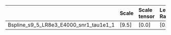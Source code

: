 |                                        | Scale   | Scale tensor   | Learning Rate   | Number of parameters   | Best PSNR           |
|:---------------------------------------|:--------|:---------------|:----------------|:-----------------------|:--------------------|
| Bspline_s9_5_LR8e3_E4000_snr1_tau1e1_1 | [9.5]   | [0.0]          | [0.008]         | [133123]               | [26.65041208267212] |